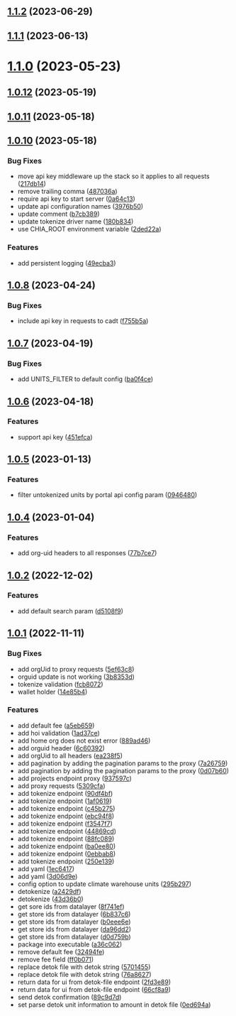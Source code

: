 ## [1.1.2](https://github.com/Chia-Network/climate-tokenization-engine/compare/1.1.1...1.1.2) (2023-06-29)



## [1.1.1](https://github.com/Chia-Network/climate-tokenization-engine/compare/1.1.0...1.1.1) (2023-06-13)



# [1.1.0](https://github.com/Chia-Network/climate-tokenization-engine/compare/1.0.12...1.1.0) (2023-05-23)



## [1.0.12](https://github.com/Chia-Network/climate-tokenization-engine/compare/1.0.11...1.0.12) (2023-05-19)



## [1.0.11](https://github.com/Chia-Network/climate-tokenization-engine/compare/1.0.10...1.0.11) (2023-05-18)



## [1.0.10](https://github.com/Chia-Network/climate-tokenization-engine/compare/1.0.9...1.0.10) (2023-05-18)


### Bug Fixes

* move api key middleware up the stack so it applies to all requests ([217db14](https://github.com/Chia-Network/climate-tokenization-engine/commit/217db1401102a245711593a4ec20508322cdcc67))
* remove trailing comma ([487036a](https://github.com/Chia-Network/climate-tokenization-engine/commit/487036abaa4e5b0b5237ffd0798fa6c7959d4fd4))
* require api key to start server ([0a64c13](https://github.com/Chia-Network/climate-tokenization-engine/commit/0a64c13c8687856791cb72af3392f530359937a9))
* update api configuration names ([3976b50](https://github.com/Chia-Network/climate-tokenization-engine/commit/3976b50cb7a47036d594b8b018500066ee202df1))
* update comment ([b7cb389](https://github.com/Chia-Network/climate-tokenization-engine/commit/b7cb38947c897ecb745be17c5133f84a64ece19e))
* update tokenize driver name ([180b834](https://github.com/Chia-Network/climate-tokenization-engine/commit/180b83446271446a2bac179fb78db0188a268e61))
* use CHIA_ROOT environment variable ([2ded22a](https://github.com/Chia-Network/climate-tokenization-engine/commit/2ded22ad98acfe92ceb3b9d148dd2820de25594c))


### Features

* add persistent logging ([49ecba3](https://github.com/Chia-Network/climate-tokenization-engine/commit/49ecba37b9554b3bdc152ff24d812c502ca3bc42))



## [1.0.8](https://github.com/Chia-Network/climate-tokenization-engine/compare/1.0.7...1.0.8) (2023-04-24)


### Bug Fixes

* include api key in requests to cadt ([f755b5a](https://github.com/Chia-Network/climate-tokenization-engine/commit/f755b5a65bc12c14ccc3ba9039c06dca42dc199e))



## [1.0.7](https://github.com/Chia-Network/climate-tokenization-engine/compare/1.0.6...1.0.7) (2023-04-19)


### Bug Fixes

* add UNITS_FILTER to default config ([ba0f4ce](https://github.com/Chia-Network/climate-tokenization-engine/commit/ba0f4ce571b90c321664f182f79ca578da32582f))



## [1.0.6](https://github.com/Chia-Network/climate-tokenization-engine/compare/1.0.5...1.0.6) (2023-04-18)


### Features

* support api key ([451efca](https://github.com/Chia-Network/climate-tokenization-engine/commit/451efca62430366c118d0a8f89c0ca3c297592b5))



## [1.0.5](https://github.com/Chia-Network/climate-tokenization-engine/compare/1.0.4...1.0.5) (2023-01-13)


### Features

* filter untokenized units by portal api config param ([0946480](https://github.com/Chia-Network/climate-tokenization-engine/commit/09464809d023ea1f8562dbdd9468031ab616bfec))



## [1.0.4](https://github.com/Chia-Network/climate-tokenization-engine/compare/1.0.2...1.0.4) (2023-01-04)


### Features

* add org-uid headers to all responses ([77b7ce7](https://github.com/Chia-Network/climate-tokenization-engine/commit/77b7ce7999e7b6af08088fdeb5746b77d8813f0f))



## [1.0.2](https://github.com/Chia-Network/climate-tokenization-engine/compare/1.0.1...1.0.2) (2022-12-02)


### Features

* add default search param ([d5108f9](https://github.com/Chia-Network/climate-tokenization-engine/commit/d5108f99b9d0ea1de30f1a2fa79659ce7fa28238))



## [1.0.1](https://github.com/Chia-Network/climate-tokenization-engine/compare/5309cfad54c33ed3ca2a714d61fbdd3e3155b476...1.0.1) (2022-11-11)


### Bug Fixes

* add orgUid to proxy requests ([5ef63c8](https://github.com/Chia-Network/climate-tokenization-engine/commit/5ef63c85f84a1e6c441aabf87213a2de2583c86d))
* orguid update is not working ([3b8353d](https://github.com/Chia-Network/climate-tokenization-engine/commit/3b8353de47075a5f44b1ba5193a5322e70292fad))
* tokenize validation ([fcb8072](https://github.com/Chia-Network/climate-tokenization-engine/commit/fcb80727b4bf7e29be58130d67d4eea0a3e16e27))
* wallet holder ([14e85b4](https://github.com/Chia-Network/climate-tokenization-engine/commit/14e85b4a476117133bffbd1b2117f7ee1b39392b))


### Features

* add default fee ([a5eb659](https://github.com/Chia-Network/climate-tokenization-engine/commit/a5eb659ebbb16ac20eea5b58cecfd4ea5f0754cb))
* add hoi validation ([1ad37ce](https://github.com/Chia-Network/climate-tokenization-engine/commit/1ad37ce0131c16f19f3a1d61a51b1549e81fbb80))
* add home org does not exist error ([889ad46](https://github.com/Chia-Network/climate-tokenization-engine/commit/889ad46ea20482dee466eff24dff0bd0452b8545))
* add orguid header ([6c60392](https://github.com/Chia-Network/climate-tokenization-engine/commit/6c6039281d9c86280611c80420a14a8498ecb874))
* add orgUid to all headers ([ea238f5](https://github.com/Chia-Network/climate-tokenization-engine/commit/ea238f5afb881823eb8b0c14b739676cf8056b17))
* add pagination by adding the pagination params to the proxy ([7a26759](https://github.com/Chia-Network/climate-tokenization-engine/commit/7a267595092254ca4ef5e210aab06c54df42b3c7))
* add pagination by adding the pagination params to the proxy ([0d07b60](https://github.com/Chia-Network/climate-tokenization-engine/commit/0d07b60aa1ad605e0cca7fadcbef7949081ebfc2))
* add projects endpoint proxy ([937597c](https://github.com/Chia-Network/climate-tokenization-engine/commit/937597ce83bfb42cdd20b4ee5f853352b9aeccc6))
* add proxy requests ([5309cfa](https://github.com/Chia-Network/climate-tokenization-engine/commit/5309cfad54c33ed3ca2a714d61fbdd3e3155b476))
* add tokenize endpoint ([90df4bf](https://github.com/Chia-Network/climate-tokenization-engine/commit/90df4bfe06cc7ccc8dc9027cc28e687c4a81f753))
* add tokenize endpoint ([1af0619](https://github.com/Chia-Network/climate-tokenization-engine/commit/1af06192d90a07653ac7a2ad2962e607c5e2f63d))
* add tokenize endpoint ([c45b275](https://github.com/Chia-Network/climate-tokenization-engine/commit/c45b2751826374d57e3e73bebe768ca9674d8fa4))
* add tokenize endpoint ([ebc94f8](https://github.com/Chia-Network/climate-tokenization-engine/commit/ebc94f8be5a06d5aafc1e3e5cc302e3d740b9a4a))
* add tokenize endpoint ([f3547f7](https://github.com/Chia-Network/climate-tokenization-engine/commit/f3547f7814fc69bc32222f150d87692570d5e400))
* add tokenize endpoint ([44869cd](https://github.com/Chia-Network/climate-tokenization-engine/commit/44869cd7dfec5a7b72bfa9c70dab335bb63f9286))
* add tokenize endpoint ([88fc089](https://github.com/Chia-Network/climate-tokenization-engine/commit/88fc0899fe20cb3c801763f5bfca8f369e7162d7))
* add tokenize endpoint ([ba0ee80](https://github.com/Chia-Network/climate-tokenization-engine/commit/ba0ee806b99ca763e7e59adea3045153bd71db21))
* add tokenize endpoint ([0ebbab8](https://github.com/Chia-Network/climate-tokenization-engine/commit/0ebbab89cdd614d667bd5eefe2feb4c35b92c285))
* add tokenize endpoint ([250e139](https://github.com/Chia-Network/climate-tokenization-engine/commit/250e139f7e72d8ab0f2f75f67d1e1308c72841c9))
* add yaml ([1ec6417](https://github.com/Chia-Network/climate-tokenization-engine/commit/1ec641704600e3a838521fe303b825702ca3dd5f))
* add yaml ([3d06d9e](https://github.com/Chia-Network/climate-tokenization-engine/commit/3d06d9ea0146e0dd36b0832719f296e40ecf36c0))
* config option to update climate warehouse units ([295b297](https://github.com/Chia-Network/climate-tokenization-engine/commit/295b2978b6fe7477ba42b55aaebd7bd3826c2b42))
* detokenize ([a2429df](https://github.com/Chia-Network/climate-tokenization-engine/commit/a2429df0c69a49a9611ccfe2a3d8007622576c86))
* detokenize ([43d36b0](https://github.com/Chia-Network/climate-tokenization-engine/commit/43d36b0e88b2744ef6a275c138b7af5c7755533d))
* get sore ids from datalayer ([8f741ef](https://github.com/Chia-Network/climate-tokenization-engine/commit/8f741efa712db1a7574f68cbf937fbf840fb2fc3))
* get store ids from datalayer ([6b837c6](https://github.com/Chia-Network/climate-tokenization-engine/commit/6b837c635889747b481eaa7c55f0938059fdb348))
* get store ids from datalayer ([b0eee6e](https://github.com/Chia-Network/climate-tokenization-engine/commit/b0eee6e17527c06cbea52c39dc01dcec0658cbc4))
* get store ids from datalayer ([da96dd2](https://github.com/Chia-Network/climate-tokenization-engine/commit/da96dd23e407bae091ae9ec9d7cb085d8bbf0d2c))
* get store ids from datalayer ([d0d759b](https://github.com/Chia-Network/climate-tokenization-engine/commit/d0d759ba2b6462e8368aed81143a0b8fd819260c))
* package into executable ([a36c062](https://github.com/Chia-Network/climate-tokenization-engine/commit/a36c062b90990de315863c39c43ec9d8ac06a402))
* remove default fee ([32494fe](https://github.com/Chia-Network/climate-tokenization-engine/commit/32494fe1b633b5990d876ee348535be6736c6f9a))
* remove fee field ([ff0b071](https://github.com/Chia-Network/climate-tokenization-engine/commit/ff0b071f83a27cc2a1f3350b60d89d71a503a159))
* replace detok file with detok string ([5701455](https://github.com/Chia-Network/climate-tokenization-engine/commit/5701455768b2d61522854b49a5ca7b719681533b))
* replace detok file with detok string ([76a8627](https://github.com/Chia-Network/climate-tokenization-engine/commit/76a862791affba9790da1c707a9aebe47591c643))
* return data for ui from detok-file endpoint ([2fd3e89](https://github.com/Chia-Network/climate-tokenization-engine/commit/2fd3e899710449593e3b857d46e2b6595cd1f4b9))
* return data for ui from detok-file endpoint ([66cf8a9](https://github.com/Chia-Network/climate-tokenization-engine/commit/66cf8a95d8dc0c89d775ef05ec6e2e76b7fa9201))
* send detok confirmation ([89c9d7d](https://github.com/Chia-Network/climate-tokenization-engine/commit/89c9d7de5c0cebceaf4f488c6f967c2d720ee11e))
* set parse detok unit information to amount in detok file ([0ed694a](https://github.com/Chia-Network/climate-tokenization-engine/commit/0ed694a0ea0bc580842738640e9691a1318a6e60))



